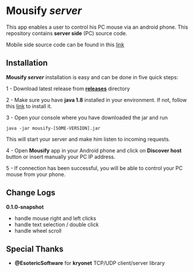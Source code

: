 # Mousify _server_
This app enables a user to control his PC mouse via an android phone. This repository contains **server side** (PC) source code.

Mobile side source code can be found in this [link](https://github.com/Hazem-Ben-Khalfallah/mousify-mobile)

## Installation
**Mousify _server_** installation is easy and can be done in five quick steps: 

1 - Download latest release from [**releases**](./releases) directory

2 - Make sure you have **java 1.8** installed in your environment. If not, follow this [link](https://java.com/en/download/help/download_options.xml) to install it. 

3 - Open your console where you have downloaded the jar and run 

    java -jar mousify-[SOME-VERSION].jar

This will start your server and make him listen to incoming requests.

4 - Open **Mousify** app in your Android phone and click on **Discover host** button or insert manually your PC IP address.

5 - If connection has been successful, you will be able to control your PC mouse from your phone.

## Change Logs
**0.1.0-snapshot**
- handle mouse right and left clicks
- handle text selection / double click
- handle wheel scroll

## Special Thanks
- **@EsotericSoftware** for **kryonet** TCP/UDP client/server library